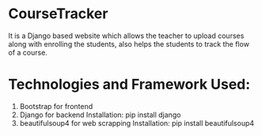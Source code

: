 # CourseTracker

  It is a Django based website which allows the teacher to upload courses along with enrolling the students, also helps the students to track the flow of a course.
  
# Technologies and Framework Used:

  1. Bootstrap for frontend
  2. Django for backend
    Installation:   pip install django
  3. beautifulsoup4 for web scrapping
    Installation:   pip install beautifulsoup4
